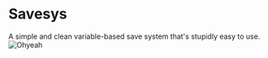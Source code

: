 # Savesys
A simple and clean variable-based save system that's stupidly easy to use.
![Ohyeah](https://github.com/draumaz/savesys/blob/ohyeah.png?raw=true?raw=true "Oh Yeah")
